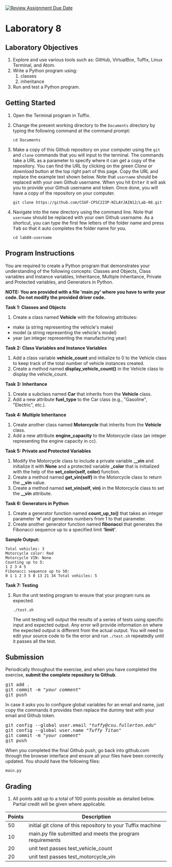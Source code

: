 [![Review Assignment Due Date](https://classroom.github.com/assets/deadline-readme-button-24ddc0f5d75046c5622901739e7c5dd533143b0c8e959d652212380cedb1ea36.svg)](https://classroom.github.com/a/gqw-SMqK)
# Laboratory 8

## Laboratory Objectives
1. Explore and use various tools such as: GitHub, VirtualBox, Tuffix, Linux Terminal, and Atom.
1. Write a Python program using:
     1. classes
     2. inheritance
1. Run and test a Python program.

## Getting Started
1. Open the Terminal program in Tuffix.
1. Change the present working directory to the `Documents` directory by typing the following command at the command prompt:

    ```
    cd Documents
    ```

1. Make a copy of this Github repository on your computer using the `git` and `clone` commands that you will input to the terminal. The commands take a URL as a parameter to specify where it can get a copy of the repository. You can find the URL by clicking on the green *Clone or download* button at the top right part of this page. Copy the URL and replace the example text shown below. Note that `username` should be replaced with your own Github username. When you hit <kbd>Enter</kbd> it will ask you to provide your Github username and token. Once done, you will have a copy of the repository on your computer.
    ```
    git clone https://github.com/CSUF-CPSC223P-NILAYJAIN12/Lab-08.git
    ```
1. Navigate into the new directory using the command line. Note that `username` should be replaced with your own Github username.  As a shortcut, you can type the first few letters of the folder name and press <kbd>Tab</kbd> so that it auto completes the folder name for you.

     ```
     cd lab08-username
     ```
     
## Program Instructions

You are required to create a Python program that demonstrates your understanding of the following concepts: Classes and Objects, Class variables and Instance variables, Inheritance, Multiple Inheritance, Private and Protected variables, and Generators in Python.

**NOTE: You are provided with a file 'main.py' where you have to write your code. Do not modify the provided driver code.**

**Task 1: Classes and Objects**

1. Create a class named **Vehicle** with the following attributes:
- make (a string representing the vehicle's make)
- model (a string representing the vehicle's model)
- year (an integer representing the manufacturing year)

**Task 2: Class Variables and Instance Variables**
1. Add a class variable **vehicle_count** and initialize to 0 to the Vehicle class to keep track of the total number of vehicle instances created.
2. Create a method named **display_vehicle_count()** in the Vehicle class to display the vehicle_count.

**Task 3: Inheritance**
1. Create a subclass named **Car** that inherits from the **Vehicle** class.
2. Add a new attribute **fuel_type** to the Car class (e.g., "Gasoline", "Electric", etc.).

**Task 4: Multiple Inheritance**
1. Create another class named **Motorcycle** that inherits from the **Vehicle** class.
2. Add a new attribute **engine_capacity** to the Motorcycle class (an integer representing the engine capacity in cc).

**Task 5: Private and Protected Variables**
1. Modify the Motorcycle class to include a private variable **__vin** and initialize it with **None** and a protected variable **_color** that is initialized with the help of the **set_color(self, color)** function.
2. Create a method named **get_vin(self)** in the Motorcycle class to return the **__vin** value.
3. Create a method named **set_vin(self, vin)** in the Motorcycle class to set the **__vin** attribute.

**Task 6: Generators in Python**
1. Create a generator function named **count_up_to()** that takes an integer parameter **‘n’** and generates numbers from 1 to that parameter.
2. Create another generator function named **fibonacci** that generates the Fibonacci sequence up to a specified limit **‘limit’**.

**Sample Output:**
```
Total vehicles: 3
Motorcycle color: Red
Motorcycle VIN: None
Counting up to 5:
1 2 3 4 5
Fibonacci sequence up to 50:
0 1 1 2 3 5 8 13 21 34 Total vehicles: 5
```

**Task 7: Testing**
1. Run the unit testing program to ensure that your program runs as expected.

    ```
    ./test.sh
    ```
       
    The unit testing will output the results of a series of tests using specific input and expected output.  Any error will provide information on where the expected output is different from the actual output.  You will need to edit your source code to fix the error and run `./test.sh` repeatedly until it passes all the test.

## Submission
Periodically throughout the exercise, and when you have completed the exercise, **submit the complete repository to Github**.

   <pre>git add .<br>git commit -m "<i>your comment</i>"<br>git push</pre>

In case it asks you  to configure global variables for an email and name, just copy the commands it provides then replace the dummy text with your email and Github token.

   <pre>git config --global user.email "<i>tuffy@csu.fullerton.edu</i>"<br>git config --global user.name "<i>Tuffy Titan</i>"<br>git commit -m "<i>your comment</i>"<br>git push</pre>

When you completed the final Github push, go back into github.com through the browser interface and ensure all your files have been correctly updated.  You should have the following files:
```
main.py
```
    
## Grading
1. All points add up to a total of 100 points possible as detailed below.  Partial credit will be given where applicable.

| Points | Description |
| --- | --- |
|50|initial git clone of this repository to your Tuffix machine|
|10|main.py file submitted and meets the program requirements |
|20|unit test passes test_vehicle_count|
|20|unit test passes test_motorcycle_vin|

